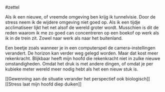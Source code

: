 #zettel 

Als ik een nieuwe, of vreemde omgeving ben krijg ik tunnelvisie. Door de stress neem ik de wijdere omgeving niet goed op. Als ik een tijdje acclimatiseer lijkt het net alsof de wereld groter wordt. Musschien is dit de reden waarom ik me zo goed can concentreren op een boekof op werk als ik in de trein zit. Zowel naar werk als naar het buitenland.

Een beetje zoals wanneer je in een computerspel de camera-instellingen verandert. De horizon kan verder weg gelegd worden. Maar dat kost meer rekenkracht. Blijkbaar heeft mijn hoofd die rekenkracht niet in zulke nieuwe omstandigheden. Omdat het druk is met andere dingen, of omdat je per kubieke meter wereld meer nodig hebt als het een nieuw stuk is.

[[Gewenning aan de situatie verander het perspectief ook biologisch]]
[[Stress laat mijn hoofd diep duiken]]
